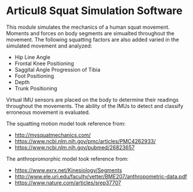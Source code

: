 # Articul8 Squat Simulation Software

This module simulates the mechanics of a human squat movement. Moments and forces on body segments are simualted throughout the movement.  The following squatting factors are also added varied in the simulated movement and analyzed:
- Hip Line Angle
- Frontal Knee Positioning
- Saggital Angle Progression of Tibia
- Foot Positioning
- Depth
- Trunk Positioning

Virtual IMU sensors are placed on the body to determine their readings throughout the movements.  The ability of the IMUs to detect and classify erroneous movement is evaluated.

The squatting motion model took reference from:
- http://mysquatmechanics.com/
- https://www.ncbi.nlm.nih.gov/pmc/articles/PMC4262933/
- https://www.ncbi.nlm.nih.gov/pubmed/26823657

The anthropromorphic model took reference from:
- https://www.exrx.net/Kinesiology/Segments
- http://www.ele.uri.edu/faculty/vetter/BME207/anthropometric-data.pdf
- https://www.nature.com/articles/srep37707